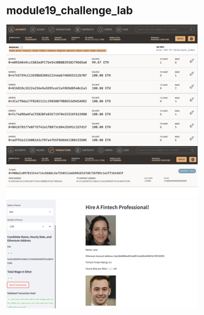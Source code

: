 # module19_challenge_lab

<img src="/Images/Screen Shot 2022-08-19 at 5.37.19 pm.png" alt="Alt text" title="Screenshot1">
<img src="/Images/Screen Shot 2022-08-19 at 5.37.26 pm.png" alt="Alt text" title="Screenshot1">
<img src="/Images/Screen Shot 2022-08-19 at 5.39.09 pm.png" alt="Alt text" title="Screenshot1">

